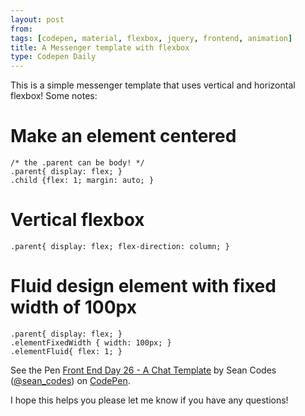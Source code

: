 ```yaml
---
layout: post
from: 
tags: [codepen, material, flexbox, jquery, frontend, animation]
title: A Messenger template with flexbox
type: Codepen Daily 
---
```

This is a simple messenger template that uses vertical and horizontal flexbox!
Some notes:

# Make an element centered 

    /* the .parent can be body! */
    .parent{ display: flex; }
    .child {flex: 1; margin: auto; }
    
# Vertical flexbox

    .parent{ display: flex; flex-direction: column; }
    
# Fluid design element with fixed width of 100px

    .parent{ display: flex; }
    .elementFixedWidth { width: 100px; }
    .elementFluid{ flex: 1; }

<p data-height="550" data-theme-id="0" data-slug-hash="xgMNxe" data-default-tab="css,result" data-user="sean_codes" data-embed-version="2" data-pen-title="Front End Day 26 - A Chat Template" class="codepen">See the Pen <a href="http://codepen.io/sean_codes/pen/xgMNxe/">Front End Day 26 - A Chat Template</a> by Sean Codes (<a href="http://codepen.io/sean_codes">@sean_codes</a>) on <a href="http://codepen.io">CodePen</a>.</p>
<script async src="https://production-assets.codepen.io/assets/embed/ei.js"></script>

I hope this helps you please let me know if you have any questions!
